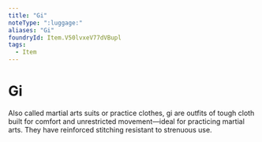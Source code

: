 ```yaml
---
title: "Gi"
noteType: ":luggage:"
aliases: "Gi"
foundryId: Item.V50lvxeV77dVBupl
tags:
  - Item
---
```


# Gi

Also called martial arts suits or practice clothes, gi are outfits of tough cloth built for comfort and unrestricted movement—ideal for practicing martial arts. They have reinforced stitching resistant to strenuous use.

